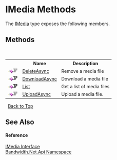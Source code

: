 ﻿# IMedia Methods
 

The <a href ="T_Bandwidth_Net_Api_IMedia.md">IMedia</a> type exposes the following members.


## Methods
&nbsp;<table><tr><th></th><th>Name</th><th>Description</th></tr><tr><td>![Public method](media/pubmethod.gif "Public method")![Code example](media/CodeExample.png "Code example")</td><td><a href ="M_Bandwidth_Net_Api_IMedia_DeleteAsync.md">DeleteAsync</a></td><td>
Remove a media file</td></tr><tr><td>![Public method](media/pubmethod.gif "Public method")![Code example](media/CodeExample.png "Code example")</td><td><a href ="M_Bandwidth_Net_Api_IMedia_DownloadAsync.md">DownloadAsync</a></td><td>
Download a media file</td></tr><tr><td>![Public method](media/pubmethod.gif "Public method")![Code example](media/CodeExample.png "Code example")</td><td><a href ="M_Bandwidth_Net_Api_IMedia_List.md">List</a></td><td>
Get a list of media files</td></tr><tr><td>![Public method](media/pubmethod.gif "Public method")![Code example](media/CodeExample.png "Code example")</td><td><a href ="M_Bandwidth_Net_Api_IMedia_UploadAsync.md">UploadAsync</a></td><td>
Upload a media file.</td></tr></table>&nbsp;
<a href="#imedia-methods">Back to Top</a>

## See Also


#### Reference
<a href ="T_Bandwidth_Net_Api_IMedia.md">IMedia Interface</a><br /><a href ="N_Bandwidth_Net_Api.md">Bandwidth.Net.Api Namespace</a><br />
